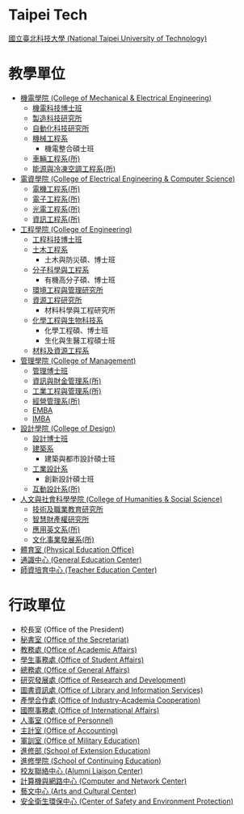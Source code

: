 # Taipei Tech

[國立臺北科技大學 (National Taipei University of Technology)](https://www.ntut.edu.tw)

# 教學單位

* [機電學院 (College of Mechanical & Electrical Engineering)](https://cmee.ntut.edu.tw/)
    * [機電科技博士班](https://cmeephd.ntut.edu.tw/)
    * [製造科技研究所](https://imt.ntut.edu.tw/)
    * [自動化科技研究所](https://giat.ntut.edu.tw/)
    * [機械工程系](https://me1.ntut.edu.tw/)
        * 機電整合碩士班
    * [車輛工程系(所)](https://ve.ntut.edu.tw/)
    * [能源與冷凍空調工程系(所)](https://erac.ntut.edu.tw/)
* [電資學院 (College of Electrical Engineering & Computer Science)](https://eecs.ntut.edu.tw/)
    * [電機工程系(所)](https://www.ee.ntut.edu.tw/)
    * [電子工程系(所)](https://cce.ntut.edu.tw/)
    * [光電工程系(所)](https://eo.ntut.edu.tw/)
    * [資訊工程系(所)](https://csie.ntut.edu.tw/)
* [工程學院 (College of Engineering)](https://coeng.ntut.edu.tw/)
    * [工程科技博士班](https://et.ntut.edu.tw/)
    * [土木工程系](https://ce.ntut.edu.tw/)
        * 土木與防災碩、博士班
    * [分子科學與工程系](https://mse.ntut.edu.tw/)
        * 有機高分子碩、博士班
    * [環境工程與管理研究所](https://ieem.ntut.edu.tw/)
    * [資源工程研究所](https://imre.ntut.edu.tw/)
        * 材料科學與工程研究所
    * [化學工程與生物科技系](https://che.ntut.edu.tw/)
        * 化學工程碩、博士班
        * 生化與生醫工程碩士班
    * [材料及資源工程系](https://mmre.ntut.edu.tw/)
* [管理學院 (College of Management)](https://cmgt.ntut.edu.tw/)
    * [管理博士班](https://iibm.ntut.edu.tw/)
    * [資訊與財金管理系(所)](https://ifm.ntut.edu.tw/)
    * [工業工程與管理系(所)](https://iem.ntut.edu.tw/)
    * [經營管理系(所)](https://bm.ntut.edu.tw/)
    * [EMBA](https://emba.ntut.edu.tw/)
    * [IMBA](https://imba.ntut.edu.tw/)
* [設計學院 (College of Design)](https://dc.ntut.edu.tw/)
    * [設計博士班](https://gid.ntut.edu.tw/)
    * [建築系](https://arch.ntut.edu.tw/)
        * 建築與都市設計碩士班
    * [工業設計系](https://wwwid.ntut.edu.tw/)
        * 創新設計碩士班
    * [互動設計系(所)](https://www.ixd.ntut.edu.tw/zh_TW/)
* [人文與社會科學學院 (College of Humanities & Social Science)](https://chass.ntut.edu.tw/)
    * [技術及職業教育研究所](https://wwwtve.ntut.edu.tw/)
    * [智慧財產權研究所](https://iip.ntut.edu.tw/)
    * [應用英文系(所)](https://www.eng.ntut.edu.tw/)
    * [文化事業發展系(所)](https://cvd.ntut.edu.tw/)
* [體育室 (Physical Education Office)](https://pe.ntut.edu.tw/)
* [通識中心 (General Education Center)](https://gec.ntut.edu.tw/)
* [師資培育中心 (Teacher Education Center)](https://tec.ntut.edu.tw/)

# 行政單位

* 校長室 (Office of the President)
* [秘書室 (Office of the Secretariat)](https://sec.ntut.edu.tw/)
* [教務處 (Office of Academic Affairs)](https://oaa.ntut.edu.tw/)
* [學生事務處 (Office of Student Affairs)](https://osa.ntut.edu.tw/)
* [總務處 (Office of General Affairs)](https://oga.ntut.edu.tw/)
* [研究發展處 (Office of Research and Development)](https://rnd.ntut.edu.tw/)
* [圖書資訊處 (Office of Library and Information Services)](https://lib.ntut.edu.tw/)
* [產學合作處 (Office of Industry-Academia Cooperation)](https://rndc.ntut.edu.tw/)
* [國際事務處 (Office of International Affairs)](https://oia.ntut.edu.tw/)
* [人事室 (Office of Personnel)](https://per.ntut.edu.tw/)
* [主計室 (Office of Accounting)](https://ao.ntut.edu.tw/)
* [軍訓室 (Office of Military Education)](https://mte.ntut.edu.tw/)
* [進修部 (School of Extension Education)](https://wwwoce.ntut.edu.tw/)
* [進修學院 (School of Continuing Education)](https://acce.ntut.edu.tw/)
* [校友聯絡中心 (Alumni Liaison Center)](https://alc.ntut.edu.tw/)
* [計算機與網路中心 (Computer and Network Center)](https://cnc.ntut.edu.tw/)
* [藝文中心 (Arts and Cultural Center)](https://acc.ntut.edu.tw/)
* [安全衛生環保中心 (Center of Safety and Environment Protection)](https://csep.ntut.edu.tw/)
